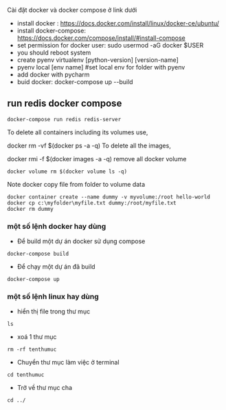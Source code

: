 
Cài đặt docker và docker compose ở link dưới
- install docker : https://docs.docker.com/install/linux/docker-ce/ubuntu/
- install docker-compose: https://docs.docker.com/compose/install/#install-compose
- set permission for docker user: sudo usermod -aG docker $USER
- you should reboot system
- create pyenv virtualenv [python-version] [version-name]
- pyenv local [env name] #set local env for folder with pyenv 
- add docker with pycharm
- buid docker: docker-compose up --build

## run redis docker compose
```
docker-compose run redis redis-server
```


To delete all containers including its volumes use,

docker rm -vf $(docker ps -a -q)
To delete all the images,

docker rmi -f $(docker images -a -q)
remove all docker volume
```
docker volume rm $(docker volume ls -q)
```
Note docker copy file from folder to volume data
```
docker container create --name dummy -v myvolume:/root hello-world
docker cp c:\myfolder\myfile.txt dummy:/root/myfile.txt
docker rm dummy
```
### một số lệnh docker hay dùng
- Để build một dự  án docker sử dụng compose  
```
docker-compose build 
```
- Để chạy một dự án đã build 
```
docker-compose up
```

###  một số lệnh linux  hay dùng 
-  hiển thị file trong thư mục 
```
ls 
```
- xoá 1 thư mục   
```
rm -rf tenthumuc 
```
- Chuyển thư mục làm việc ở terminal  
```
cd tenthumuc
```
- Trở về thư mục cha 
```
cd ../
```
